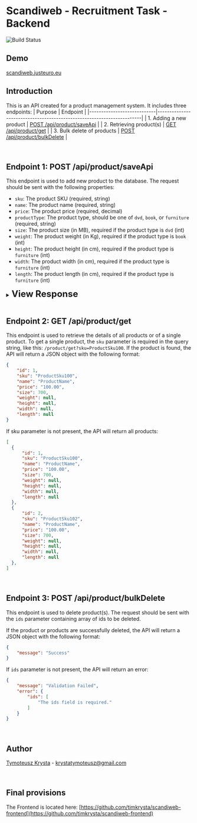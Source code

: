 # Scandiweb - Recruitment Task - Backend

<img src="https://github.com/laravel/sanctum/workflows/tests/badge.svg" alt="Build Status" style="max-width: 100%;">

## Demo
[scandiweb.justeuro.eu](https://scandiweb.justeuro.eu:8080)

## Introduction
This is an API created for a product management system. It includes three endpoints:
| Purpose                    | Endpoint                                                              |
|----------------------------|-----------------------------------------------------------------------|
| 1. Adding a new product    | [POST /api/product/saveApi](#endpoint-1-post-apiproductsaveapi)       |
| 2. Retrieving product(s)   | [GET /api/product/get](#endpoint-2-get-apiproductget)                 |
| 3. Bulk delete of products | [POST /api/product/bulkDelete](#endpoint-3-post-apiproductbulkdelete) |

<br>

## Endpoint 1: POST /api/product/saveApi

This endpoint is used to add new product to the database. The request should be sent with the following properties:

- `sku`: The product SKU (required, string)
- `name`: The product name (required, string)
- `price`: The product price (required, decimal)
- `productType`: The product type, should be one of `dvd`, `book`, or `furniture` (required, string)
- `size`: The product size (in MB), required if the product type is `dvd` (int)
- `weight`: The product weight (in Kg), required if the product type is `book` (int)
- `height`: The product height (in cm), required if the product type is `furniture` (int)
- `width`: The product width (in cm), required if the product type is `furniture` (int)
- `length`: The product length (in cm), required if the product type is `furniture` (int)

<details>
<summary><font size="5"><b>View Response</b></font></summary>

If any of the required properties are missing or have an incorrect data type, the API will return a JSON object with the following format:


```json
{
    "message": "Validation Failed",
    "error": {
        "inputName": [
            "Message indicating what happened."
        ]
    }
}
```

If the product is successfully added, the API will return a JSON object with the following format:


```json
{
    "message": "Success"
}
```
</details>

<br>

## Endpoint 2: GET /api/product/get

This endpoint is used to retrieve the details of all products or of a single product. To get a single product, the `sku` parameter is required in the query string, like this: `/product/get?sku=ProductSku100`. If the product is found, the API will return a JSON object with the following format:

```json
{
    "id": 1,
    "sku": "ProductSku100",
    "name": "ProductName",
    "price": "100.00",
    "size": 700,
    "weight": null,
    "height": null,
    "width": null,
    "length": null
}
```

If sku parameter is not present, the API will return all products:

```json
[
  {
      "id": 1,
      "sku": "ProductSku100",
      "name": "ProductName",
      "price": "100.00",
      "size": 700,
      "weight": null,
      "height": null,
      "width": null,
      "length": null
  },
  {
      "id": 2,
      "sku": "ProductSku102",
      "name": "ProductName",
      "price": "100.00",
      "size": 700,
      "weight": null,
      "height": null,
      "width": null,
      "length": null
  },
]
```

<br>

## Endpoint 3: POST /api/product/bulkDelete

This endpoint is used to delete product(s). The request should be sent with the `ids` parameter containing array of ids to be deleted.

If the product or products are successfully deleted, the API will return a JSON object with the following format:

```json
{
    "message": "Success"
}
```

If `ids` parameter is not present, the API will return an error:

```json
{
    "message": "Validation Failed",
    "error": {
        "ids": [
            "The ids field is required."
        ]
    }
}
```

<br>

## Author
[Tymoteusz Krysta](https://www.linkedin.com/in/tim-krysta/) - krystatymoteusz@gmail.com

<br>

## Final provisions
The Frontend is located here: [https://github.com/timkrysta/scandiweb-frontend](https://github.com/timkrysta/scandiweb-frontend)

